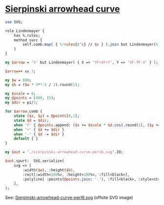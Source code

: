 [1]: https://rosettacode.org/wiki/Sierpinski_arrowhead_curve

# [Sierpinski arrowhead curve][1]



```perl
use SVG;

role Lindenmayer {
    has %.rules;
    method succ {
        self.comb.map( { %!rules{$^c} // $c } ).join but Lindenmayer(%!rules)
    }
}

my $arrow = 'X' but Lindenmayer( { X => 'YF+XF+Y', Y => 'XF-YF-X' } );

$arrow++ xx 7;

my $w = 800;
my $h = ($w * 3**.5 / 2).round(1);

my $scale = 6;
my @points = (400, 15);
my $dir = pi/3;

for $arrow.comb {
    state ($x, $y) = @points[0,1];
    state $d = $dir;
    when 'F' { @points.append: ($x += $scale * $d.cos).round(1), ($y += $scale * $d.sin).round(1) }
    when '+' { $d += $dir }
    when '-' { $d -= $dir }
    default { }
}

my $out = './sierpinski-arrowhead-curve-perl6.svg'.IO;

$out.spurt:  SVG.serialize(
    svg => [
        :width($w), :height($h),
        :rect[:width<100%>, :height<100%>, :fill<black>],
        :polyline[ :points(@points.join: ','), :fill<black>, :style<stroke:#FF4EA9> ],
    ],
);
```


See: [Sierpinski-arrowhead-curve-perl6.svg](https://github.com/thundergnat/rc/blob/master/img/sierpinski-arrowhead-curve-perl6.svg) (offsite SVG image)
